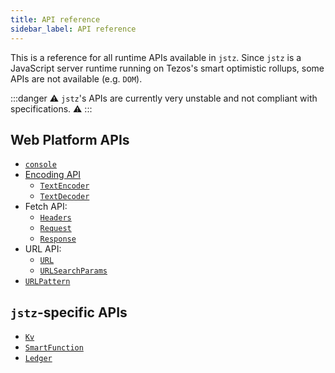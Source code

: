 ```yaml
---
title: API reference
sidebar_label: API reference
---
```


This is a reference for all runtime APIs available in `jstz`. Since `jstz` is a JavaScript server runtime
running on Tezos's smart optimistic rollups, some APIs are not available (e.g. `DOM`).

:::danger
⚠️ `jstz`'s APIs are currently very unstable and not compliant with specifications. ⚠️
:::

## Web Platform APIs

- [`console`](./console.md)
- [Encoding API](./encoding.md)
  - [`TextEncoder`](./text_encoder.md)
  - [`TextDecoder`](./text_decoder.md)
- Fetch API:
  - [`Headers`](./headers.md)
  - [`Request`](./request.md)
  - [`Response`](./response.md)
- URL API:
  - [`URL`](./url.md)
  - [`URLSearchParams`](./url_search_params.md)
- [`URLPattern`](./url_pattern.md)

## `jstz`-specific APIs

- [`Kv`](./kv.md)
- [`SmartFunction`](./smart_function.md)
- [`Ledger`](./ledger.md)

